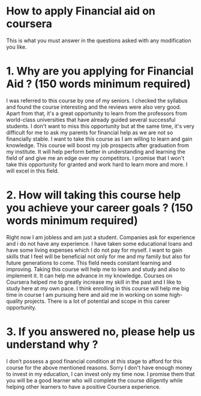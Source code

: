 
# How to apply Financial aid on coursera
This is what you must answer in the questions asked with any modification you like.
#
# 1. Why are you applying for Financial Aid ? (150 words minimum required)

I was referred to this course by one of my seniors.
I checked the syllabus and found the course interesting and the reviews were also very good.
Apart from that, it's a great opportunity to learn from the professors from world-class universities that have already guided several successful students.
I don't want to miss this opportunity but at the same time, it's very difficult for me to ask my parents for financial help as we are not so financially stable.
I want to take this course as I am willing to learn and gain knowledge.
This course will boost my job prospects after graduation from my institute.
It will help perform better in understanding and learning the field of and give me an edge over my competitors.
I promise that I won't take this opportunity for granted and work hard to learn more and more.
I will excel in this field. 

#
# 2.  How will taking this course help you achieve your career goals ? (150 words minimum required)
  
Right now I am jobless and am just a student.
Companies ask for experience and i do not have any experience.
I have taken some educational loans and have some living expenses which I do not pay for myself.
I want to gain skills that I feel will be beneficial not only for me and my family but also for future generations to come.
This field needs constant learning and improving. Taking this course will help me to learn and study and also to implement it.
It can help me advance in my knowledge.
Courses on Coursera helped me to greatly increase my skill in the past and I like to study here at my own pace.
I think enrolling in this course will help me big time in course I am pursuing here and aid me in working on some high-quality projects.
There is a lot of potential and scope in this career opportunity.

#
# 3.  If you answered no, please help us understand why ?
  
I don’t possess a good financial condition at this stage to afford for this course for the above mentioned reasons.
Sorry I don't have enough money to invest in my education, I can invest only my time now.
I promise them that you will be a good learner who will complete the course diligently while helping other learners to have a positive Coursera experience.

